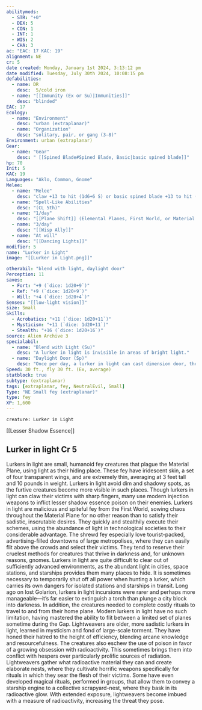 ```yaml
---
abilitymods:
  - STR: "+0"
  - DEX: 5
  - CON: 1
  - INT: 1
  - WIS: 2
  - CHA: 3 
ac: "EAC: 17 KAC: 19" 
alignment: NE
cr: 5
date created: Monday, January 1st 2024, 3:13:12 pm
date modified: Tuesday, July 30th 2024, 10:08:15 pm
defabilities:
  - name: DR
    desc:  5/cold iron
  - name: "[[Immunity (Ex or Su)|Immunities]]"
    desc: "blinded"
EAC: 17
Ecology:
  - name: "Environment"
    desc: "urban (extraplanar)"
  - name: "Organization"
    desc: "solitary, pair, or gang (3–8)"
Environment: urban (extraplanar)
Gear:
  - name: "Gear"
    desc: " [[Spined Blade#Spined Blade, Basic|basic spined blade]]"
hp: 70
Init: 5
KAC: 19
Languages: "Aklo, Common, Gnome"
Melee:
  - name: "Melee"
    desc: "claw +13 to hit (1d6+6 S) or basic spined blade +13 to hit (1d6 P plus lesser shadow essence; critical injection DC +2)"
  - name: "Spell-Like Abilities"
    desc: "(CL 5th)"
  - name: "1/day"
    desc: "[[Plane Shift]] (Elemental Planes, First World, or Material Plane; self only)"
  - name: "3/day"
    desc: "[[Wisp Ally]]"
  - name: "At will"
    desc: "[[Dancing Lights]]"
modifier: 5
name: "Lurker in Light"
image: "[[Lurker in Light.png]]"

otherabil: "blend with light, daylight door"
Perception: 11
saves:
  - Fort: "+9 (`dice: 1d20+9`)"
  - Ref: "+9 (`dice: 1d20+9`)"
  - Will: "+4 (`dice: 1d20+4`)" 
Senses: "[[low-light vision]]"
size: Small
Skills:
  - Acrobatics: "+11 (`dice: 1d20+11`)"
  - Mysticism: "+11 (`dice: 1d20+11`)"
  - Stealth: "+16 (`dice: 1d20+16`)" 
source: Alien Archive 3 
specialabil:
  - name: "Blend with Light (Su)"
    desc: "A lurker in light is invisible in areas of bright light."
  - name: "Daylight Door (Sp)"
    desc: "Once per day, a lurker in light can cast dimension door, though it can transport only itself and objects of up to 5 total bulk. The start and end points of the teleport must be in areas of bright light; if the destination lacks sufficient light, the spell fails, but this ability is not expended for the day."
Speed: 30 ft., fly 30 ft. (Ex, average) 
statblock: true
subtype: (extraplanar)
tags: [extraplanar, fey, NeutralEvil, Small]
Type: "NE Small fey (extraplanar)"
type: fey
XP: 1,600 
---
```


```statblock
creature: Lurker in Light
```

[[Lesser Shadow Essence]]

## Lurker in light Cr 5

Lurkers in light are small, humanoid fey creatures that plague the Material Plane, using light as their hiding place. These fey have iridescent skin, a set of four transparent wings, and are extremely thin, averaging at 3 feet tall and 10 pounds in weight. Lurkers in light avoid dim and shadowy spots, as the furtive creatures become more visible in such places. Though lurkers in light can claw their victims with sharp fingers, many use modern injection weapons to inflict lesser shadow essence poison on their enemies.
Lurkers in light are malicious and spiteful fey from the First World, sowing chaos throughout the Material Plane for no other reason than to satisfy their sadistic, inscrutable desires. They quickly and stealthily execute their schemes, using the abundance of light in technological societies to their considerable advantage. The shrewd fey especially love tourist-packed, advertising-filled downtowns of large metropolises, where they can easily flit above the crowds and select their victims. They tend to reserve their cruelest methods for creatures that thrive in darkness and, for unknown reasons, gnomes.
Lurkers in light are quite difficult to clear out of sufficiently advanced environments, as the abundant light in cities, space stations, and starships provides them many places to hide. It is sometimes necessary to temporarily shut off all power when hunting a lurker, which carries its own dangers for isolated stations and starships in transit. Long ago on lost Golarion, lurkers in light incursions were rarer and perhaps more manageable—it’s far easier to extinguish a torch than plunge a city block into darkness. In addition, the creatures needed to complete costly rituals to travel to and from their home plane. Modern lurkers in light have no such limitation, having mastered the ability to flit between a limited set of planes sometime during the Gap.
Lightweavers are older, more sadistic lurkers in light, learned in mysticism and fond of large-scale torment. They have honed their hatred to the height of efficiency, blending arcane knowledge and resourcefulness. The creatures also eschew the use of poison in favor of a growing obsession with radioactivity. This sometimes brings them into conflict with hespers over particularly prolific sources of radiation. Lightweavers gather what radioactive material they can and create elaborate nests, where they cultivate horrific weapons specifically for rituals in which they sear the flesh of their victims. Some have even developed magical rituals, performed in groups, that allow them to convey a starship engine to a collective scrapyard-nest, where they bask in its radioactive glow. With extended exposure, lightweavers become imbued with a measure of radioactivity, increasing the threat they pose.
